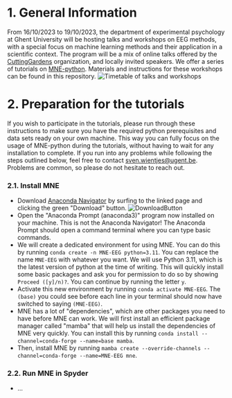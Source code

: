 # 1. General Information
From 16/10/2023 to 19/10/2023, the department of experimental psychology at Ghent University will be hosting talks and workshops on EEG methods, with a special focus on machine learning methods and their application in a scientific context. The program will be a mix of online talks offered by the [CuttingGardens](https://cuttinggardens2023.org/) organization, and locally invited speakers. We offer a series of tutorials on [MNE-python](https://mne.tools/stable/index.html). Materials and instructions for these workshops can be found in this repository. ![Timetable of talks and workshops](https://cuttinggardens2023.org/wp-content/uploads/2023/09/Ghent-timetable-3.png)

# 2. Preparation for the tutorials
If you wish to participate in the tutorials, please run through these instructions to make sure you have the required python prerequisites and data sets ready on your own machine. This way you can fully focus on the usage of MNE-python during the tutorials, without having to wait for any installation to complete. If you run into any problems while following the steps outlined below, feel free to contact sven.wientjes@ugent.be. Problems are common, so please do not hesitate to reach out.

### 2.1. Install MNE
- Download [Anaconda Navigator](https://www.anaconda.com/download) by surfing to the linked page and clicking the green "Download" button. ![DownloadButton](https://github.com/eeg-ugent/Ghent_CuttingGardens2023/assets/36112808/af304350-d4ea-47a2-9e0f-456617e67c92)
- Open the "Anaconda Prompt (anaconda3)" program now installed on your machine. This is not the Anaconda Navigator! The Anaconda Prompt should open a command terminal where you can type basic commands.
- We will create a dedicated environment for using MNE. You can do this by running `conda create -n MNE-EEG python=3.11`. You can replace the name `MNE-EEG` with whatever you want. We will use Python 3.11, which is the latest version of python at the time of writing. This will quickly install some basic packages and ask you for permission to do so by showing `Proceed ([y]/n)?`. You can continue by running the letter `y`.
- Activate this new environment by running `conda activate MNE-EEG`. The `(base)` you could see before each line in your terminal should now have switched to saying `(MNE-EEG)`. 
- MNE has a lot of "dependencies", which are other packages you need to have before MNE can work. We will first install an efficient package manager called "mamba" that will help us install the dependencies of MNE very quickly. You can install this by running `conda install --channel=conda-forge --name=base mamba`.
- Then, install MNE by running `mamba create --override-channels --channel=conda-forge --name=MNE-EEG mne`.

### 2.2. Run MNE in Spyder
- ...
